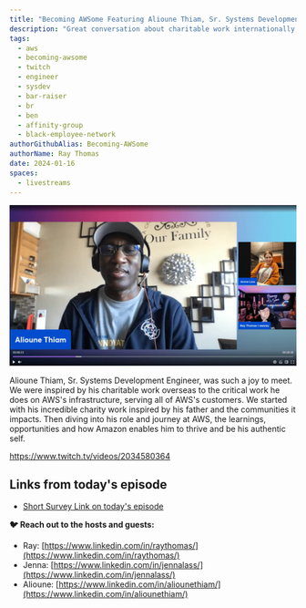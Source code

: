 ```yaml
---
title: "Becoming AWSome Featuring Alioune Thiam, Sr. Systems Development Engineer & Bar Raiser"
description: "Great conversation about charitable work internationally, internal learnings and work impacting external customers, Black Employee Network and inspiration to continue helping others!"
tags:
  - aws
  - becoming-awsome
  - twitch
  - engineer
  - sysdev
  - bar-raiser
  - br
  - ben
  - affinity-group
  - black-employee-network
authorGithubAlias: Becoming-AWSome
authorName: Ray Thomas 
date: 2024-01-16
spaces:
  - livestreams
---
```

![Screenshot](images/alioune-webp.webp)

Alioune Thiam, Sr. Systems Development Engineer, was such a joy to meet. We were inspired by his charitable work overseas to the critical work he does on AWS's infrastructure, serving all of AWS's customers. We started with his incredible charity work inspired by his father and the communities it impacts. Then diving into his role and journey at AWS, the learnings, opportunities and how Amazon enables him to thrive and be his authentic self. 

https://www.twitch.tv/videos/2034580364

## Links from today's episode

- [Short Survey Link on today's episode](https://pulse.aws/survey/6PQDXEFG)

**🐦 Reach out to the hosts and guests:**

- Ray: [https://www.linkedin.com/in/raythomas/](https://www.linkedin.com/in/raythomas/)
- Jenna: [https://www.linkedin.com/in/jennalass/](https://www.linkedin.com/in/jennalass/)
- Alioune: [https://www.linkedin.com/in/aliounethiam/](https://www.linkedin.com/in/aliounethiam/)
